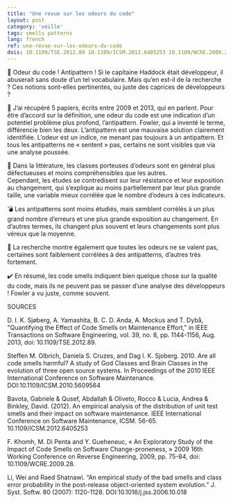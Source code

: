 ```yaml
---
title: "Une revue sur les odeurs du code"
layout: post
category: 'veille'
tags: smells patterns
lang: french
ref: une-revue-sur-les-odeurs-du-code
dois: 10.1109/TSE.2012.89 10.1109/ICSM.2012.6405253 10.1109/WCRE.2009.28 10.1109/ICSM.2010.5609564 10.1016/j.jss.2006.10.018
---
```


🦨 Odeur du code ! Antipattern ! Si le capitaine Haddock était développeur, il abuserait sans doute d’un tel vocabulaire. Mais qu’en est-il de la recherche ? Ces notions sont-elles pertinentes, ou juste des caprices de développeurs ?  
  
📝 J’ai récupéré 5 papiers, écrits entre 2009 et 2013, qui en parlent. Pour être d’accord sur la définition, une odeur du code est une indication d’un potentiel problème plus profond, l’antipattern. Fowler, qui a inventé le terme, différencie bien les deux. L’antipattern est une mauvaise solution clairement identifiée. L’odeur est un indice, ne menant pas toujours à un antipattern. Et tous les antipatterns ne « sentent » pas, certains ne sont visibles que via une analyse poussée.  
  
🐛 Dans la littérature, les classes porteuses d’odeurs sont en général plus défectueuses et moins compréhensibles que les autres.  
Cependant, les études se contredisent sur leur résistance et leur exposition au changement, qui s’explique au moins partiellement par leur plus grande taille, une variable mieux corrélée que le nombre d’odeurs à ces indicateurs.  
  
💣 Les antipatterns sont moins étudiés, mais semblent corrélés à un plus grand nombre d’erreurs et une plus grande exposition au changement. En d’autres termes, ils changent plus souvent et leurs changements sont plus véreux que la moyenne.  
  
🔄 La recherche montre également que toutes les odeurs ne se valent pas, certaines sont faiblement corrélées à des antipatterns, d’autres très fortement.  
  
✔️ En résumé, les code smells indiquent bien quelque chose sur la qualité du code, mais ils ne peuvent pas se passer d’une analyse des développeurs ! Fowler a vu juste, comme souvent.  

SOURCES  
  
D. I. K. Sjøberg, A. Yamashita, B. C. D. Anda, A. Mockus and T. Dybå, "Quantifying the Effect of Code Smells on Maintenance Effort," in IEEE Transactions on Software Engineering, vol. 39, no. 8, pp. 1144-1156, Aug. 2013, doi: 10.1109/TSE.2012.89.

Steffen M. Olbrich, Daniela S. Cruzes, and Dag I. K. Sjoberg. 2010. Are all code smells harmful? A study of God Classes and Brain Classes in the evolution of three open source systems. In Proceedings of the 2010 IEEE International Conference on Software Maintenance. DOI:10.1109/ICSM.2010.5609564
  
Bavota, Gabriele &amp; Qusef, Abdallah &amp; Oliveto, Rocco &amp; Lucia, Andrea &amp; Binkley, David. (2012). An empirical analysis of the distribution of unit test smells and their impact on software maintenance. IEEE International Conference on Software Maintenance, ICSM. 56-65. 10.1109/ICSM.2012.6405253  
  
F. Khomh, M. Di Penta and Y. Gueheneuc, « An Exploratory Study of the Impact of Code Smells on Software Change-proneness, » 2009 16th Working Conference on Reverse Engineering, 2009, pp. 75-84, doi: 10.1109/WCRE.2009.28.  
  
Li, Wei and Raed Shatnawi. “An empirical study of the bad smells and class error probability in the post-release object-oriented system evolution.” J. Syst. Softw. 80 (2007): 1120-1128. DOI:10.1016/j.jss.2006.10.018